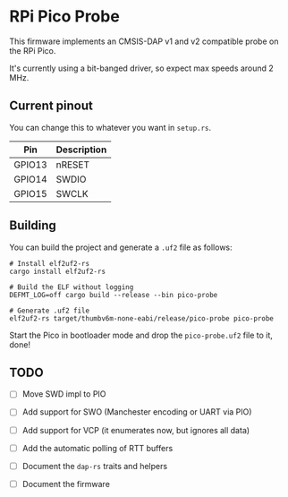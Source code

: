 # RPi Pico Probe

This firmware implements an CMSIS-DAP v1 and v2 compatible probe on the RPi Pico.

It's currently using a bit-banged driver, so expect max speeds around 2 MHz.

## Current pinout

You can change this to whatever you want in `setup.rs`.

| Pin    | Description |
| ------ | ----------- |
| GPIO13 | nRESET      |
| GPIO14 | SWDIO       |
| GPIO15 | SWCLK       |

## Building

You can build the project and generate a `.uf2` file as follows:

```console
# Install elf2uf2-rs
cargo install elf2uf2-rs

# Build the ELF without logging
DEFMT_LOG=off cargo build --release --bin pico-probe 

# Generate .uf2 file
elf2uf2-rs target/thumbv6m-none-eabi/release/pico-probe pico-probe
```

Start the Pico in bootloader mode and drop the `pico-probe.uf2` file to it, done! 

## TODO

- [ ] Move SWD impl to PIO
- [ ] Add support for SWO (Manchester encoding or UART via PIO)
- [ ] Add support for VCP (it enumerates now, but ignores all data)
- [ ] Add the automatic polling of RTT buffers
- [ ] Document the `dap-rs` traits and helpers
- [ ] Document the firmware

